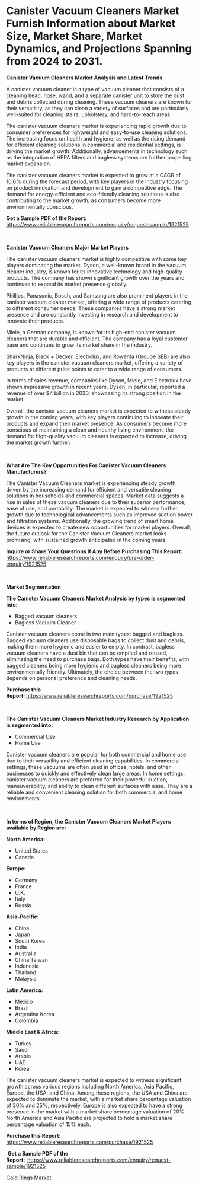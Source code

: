 <p><h1>Canister Vacuum Cleaners Market Furnish Information about Market Size, Market Share, Market Dynamics, and Projections Spanning from 2024 to 2031.</h1></p><p><strong>Canister Vacuum Cleaners Market Analysis and Latest Trends</strong></p>
<p><p>A canister vacuum cleaner is a type of vacuum cleaner that consists of a cleaning head, hose, wand, and a separate canister unit to store the dust and debris collected during cleaning. These vacuum cleaners are known for their versatility, as they can clean a variety of surfaces and are particularly well-suited for cleaning stairs, upholstery, and hard-to-reach areas.</p><p>The canister vacuum cleaners market is experiencing rapid growth due to consumer preferences for lightweight and easy-to-use cleaning solutions. The increasing focus on health and hygiene, as well as the rising demand for efficient cleaning solutions in commercial and residential settings, is driving the market growth. Additionally, advancements in technology such as the integration of HEPA filters and bagless systems are further propelling market expansion.</p><p>The canister vacuum cleaners market is expected to grow at a CAGR of 10.6% during the forecast period, with key players in the industry focusing on product innovation and development to gain a competitive edge. The demand for energy-efficient and eco-friendly cleaning solutions is also contributing to the market growth, as consumers become more environmentally conscious.</p></p>
<p><strong>Get a Sample PDF of the Report:&nbsp;</strong> <a href="https://www.reliableresearchreports.com/enquiry/request-sample/1921525">https://www.reliableresearchreports.com/enquiry/request-sample/1921525</a></p>
<p>&nbsp;</p>
<p><strong>Canister Vacuum Cleaners Major Market Players</strong></p>
<p><p>The canister vacuum cleaners market is highly competitive with some key players dominating the market. Dyson, a well-known brand in the vacuum cleaner industry, is known for its innovative technology and high-quality products. The company has shown significant growth over the years and continues to expand its market presence globally.</p><p>Phillips, Panasonic, Bosch, and Samsung are also prominent players in the canister vacuum cleaner market, offering a wide range of products catering to different consumer needs. These companies have a strong market presence and are constantly investing in research and development to innovate their products.</p><p>Miele, a German company, is known for its high-end canister vacuum cleaners that are durable and efficient. The company has a loyal customer base and continues to grow its market share in the industry.</p><p>SharkNinja, Black + Decker, Electrolux, and Rowenta (Groupe SEB) are also key players in the canister vacuum cleaners market, offering a variety of products at different price points to cater to a wide range of consumers.</p><p>In terms of sales revenue, companies like Dyson, Miele, and Electrolux have shown impressive growth in recent years. Dyson, in particular, reported a revenue of over $4 billion in 2020, showcasing its strong position in the market.</p><p>Overall, the canister vacuum cleaners market is expected to witness steady growth in the coming years, with key players continuing to innovate their products and expand their market presence. As consumers become more conscious of maintaining a clean and healthy living environment, the demand for high-quality vacuum cleaners is expected to increase, driving the market growth further.</p></p>
<p>&nbsp;</p>
<p><strong>What Are The Key Opportunities For Canister Vacuum Cleaners Manufacturers?</strong></p>
<p><p>The Canister Vacuum Cleaners market is experiencing steady growth, driven by the increasing demand for efficient and versatile cleaning solutions in households and commercial spaces. Market data suggests a rise in sales of these vacuum cleaners due to their superior performance, ease of use, and portability. The market is expected to witness further growth due to technological advancements such as improved suction power and filtration systems. Additionally, the growing trend of smart home devices is expected to create new opportunities for market players. Overall, the future outlook for the Canister Vacuum Cleaners market looks promising, with sustained growth anticipated in the coming years.</p></p>
<p><strong>Inquire or Share Your Questions If Any Before Purchasing This Report:</strong> <a href="https://www.reliableresearchreports.com/enquiry/pre-order-enquiry/1921525">https://www.reliableresearchreports.com/enquiry/pre-order-enquiry/1921525</a></p>
<p>&nbsp;</p>
<p><strong>Market Segmentation</strong></p>
<p><strong>The Canister Vacuum Cleaners Market Analysis by types is segmented into:</strong></p>
<p><ul><li>Bagged vacuum cleaners</li><li>Bagless Vacuum Cleaner</li></ul></p>
<p><p>Canister vacuum cleaners come in two main types: bagged and bagless. Bagged vacuum cleaners use disposable bags to collect dust and debris, making them more hygienic and easier to empty. In contrast, bagless vacuum cleaners have a dust bin that can be emptied and reused, eliminating the need to purchase bags. Both types have their benefits, with bagged cleaners being more hygienic and bagless cleaners being more environmentally friendly. Ultimately, the choice between the two types depends on personal preference and cleaning needs.</p></p>
<p><strong>Purchase this Report:&nbsp;</strong><a href="https://www.reliableresearchreports.com/purchase/1921525">https://www.reliableresearchreports.com/purchase/1921525</a></p>
<p>&nbsp;</p>
<p><strong>The Canister Vacuum Cleaners Market Industry Research by Application is segmented into:</strong></p>
<p><ul><li>Commercial Use</li><li>Home Use</li></ul></p>
<p><p>Canister vacuum cleaners are popular for both commercial and home use due to their versatility and efficient cleaning capabilities. In commercial settings, these vacuums are often used in offices, hotels, and other businesses to quickly and effectively clean large areas. In home settings, canister vacuum cleaners are preferred for their powerful suction, maneuverability, and ability to clean different surfaces with ease. They are a reliable and convenient cleaning solution for both commercial and home environments.</p></p>
<p>&nbsp;</p>
<p><strong>In terms of Region, the Canister Vacuum Cleaners Market Players available by Region are:</strong></p>
<p>
    <p> <strong> North America: </strong>
        <ul>
            <li>United States</li>
            <li>Canada</li>
        </ul>
        </p> 
    <p> <strong> Europe: </strong>
        <ul>
            <li>Germany</li>
            <li>France</li>
            <li>U.K.</li>
            <li>Italy</li>
            <li>Russia</li>
        </ul>
        </p> 
    <p> <strong> Asia-Pacific: </strong>
        <ul>
            <li>China</li>
            <li>Japan</li>
            <li>South Korea</li>
            <li>India</li>
            <li>Australia</li>
            <li>China Taiwan</li>
            <li>Indonesia</li>
            <li>Thailand</li>
            <li>Malaysia</li>
        </ul>
        </p> 
    <p> <strong> Latin America: </strong>
        <ul>
            <li>Mexico</li>
            <li>Brazil</li>
            <li>Argentina Korea</li>
            <li>Colombia</li>
        </ul>
        </p> 
    <p> <strong> Middle East & Africa: </strong>
        <ul>
            <li>Turkey</li>
            <li>Saudi</li>
            <li>Arabia</li>
            <li>UAE</li>
            <li>Korea</li>
        </ul>
    </p>
    </p>
<p><p>The canister vacuum cleaners market is expected to witness significant growth across various regions including North America, Asia Pacific, Europe, the USA, and China. Among these regions, the USA and China are expected to dominate the market, with a market share percentage valuation of 30% and 25%, respectively. Europe is also expected to have a strong presence in the market with a market share percentage valuation of 20%. North America and Asia Pacific are projected to hold a market share percentage valuation of 15% each.</p></p>
<p><strong>Purchase this Report: </strong><a href="https://www.reliableresearchreports.com/purchase/1921525">https://www.reliableresearchreports.com/purchase/1921525</a></p>
<p>&nbsp;<strong>Get a Sample PDF of the Report:&nbsp;&nbsp;</strong><a href="https://www.reliableresearchreports.com/enquiry/request-sample/1921525">https://www.reliableresearchreports.com/enquiry/request-sample/1921525</a></p>
<p><strong></strong></p>
<p><p><a href="https://github.com/julyju69/Market-Research-Report-List-2/blob/main/gold-rings-market.md">Gold Rings Market</a></p></p>